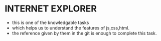 # INTERNET EXPLORER

* this is one of the knowledgable tasks
* which helps us to understand the features of js,css,html.
* the reference given by them in the git is enough to complete this task.
